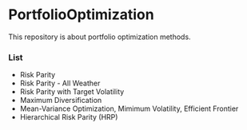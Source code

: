 # PortfolioOptimization

This repository is about portfolio optimization methods. 

### List

- Risk Parity
- Risk Parity - All Weather
- Risk Parity with Target Volatility
- Maximum Diversification
- Mean-Variance Optimization, Mimimum Volatility, Efficient Frontier
- Hierarchical Risk Parity (HRP)
